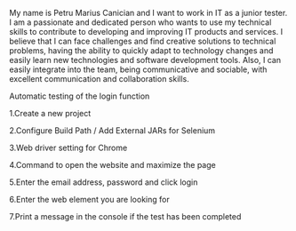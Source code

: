 My name is Petru Marius Canician and I want to work in IT as a junior tester. I am a passionate and dedicated person who wants to use my technical skills to contribute to developing and improving IT products and services. 
I believe that I can face challenges and find creative solutions to technical problems, having the ability to quickly adapt to technology changes and easily learn new technologies and software development tools. 
Also, I can easily integrate into the team, being communicative and sociable, with excellent communication and collaboration skills.

Automatic testing of the login function

1.Create a new project

2.Configure Build Path / Add External JARs for Selenium

3.Web driver setting for Chrome

4.Command to open the website and maximize the page

5.Enter the email address, password and click login

6.Enter the web element you are looking for

7.Print a message in the console if the test has been completed 